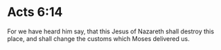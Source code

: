# Acts 6:14

For we have heard him say, that this Jesus of Nazareth shall destroy this place, and shall change the customs which Moses delivered us.